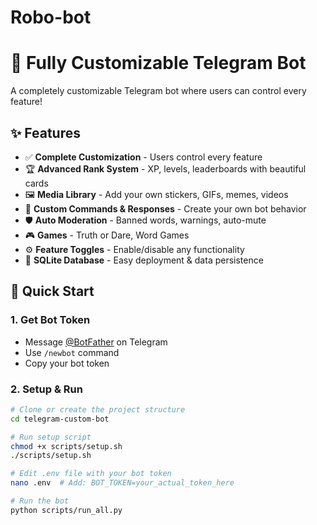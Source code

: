 # Robo-bot
# 🤖 Fully Customizable Telegram Bot

A completely customizable Telegram bot where users can control every feature!

## ✨ Features

- ✅ **Complete Customization** - Users control every feature
- 🏆 **Advanced Rank System** - XP, levels, leaderboards with beautiful cards
- 🖼️ **Media Library** - Add your own stickers, GIFs, memes, videos
- 💬 **Custom Commands & Responses** - Create your own bot behavior
- 🛡️ **Auto Moderation** - Banned words, warnings, auto-mute
- 🎮 **Games** - Truth or Dare, Word Games
- ⚙️ **Feature Toggles** - Enable/disable any functionality
- 💾 **SQLite Database** - Easy deployment & data persistence

## 🚀 Quick Start

### 1. Get Bot Token
- Message [@BotFather](https://t.me/BotFather) on Telegram
- Use `/newbot` command
- Copy your bot token

### 2. Setup & Run
```bash
# Clone or create the project structure
cd telegram-custom-bot

# Run setup script
chmod +x scripts/setup.sh
./scripts/setup.sh

# Edit .env file with your bot token
nano .env  # Add: BOT_TOKEN=your_actual_token_here

# Run the bot
python scripts/run_all.py
